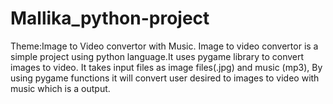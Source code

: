 # Mallika_python-project
Theme:Image to Video convertor with Music.
Image to video convertor is a simple project using python language.It uses pygame library to convert images to video.
It takes input files as image files(.jpg) and music (mp3), By using pygame functions it will convert user desired to images to video with music which is a output.
